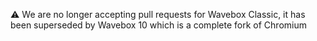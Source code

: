 ⚠️ We are no longer accepting pull requests for Wavebox Classic, it has been superseded by Wavebox 10 which is a complete fork of Chromium